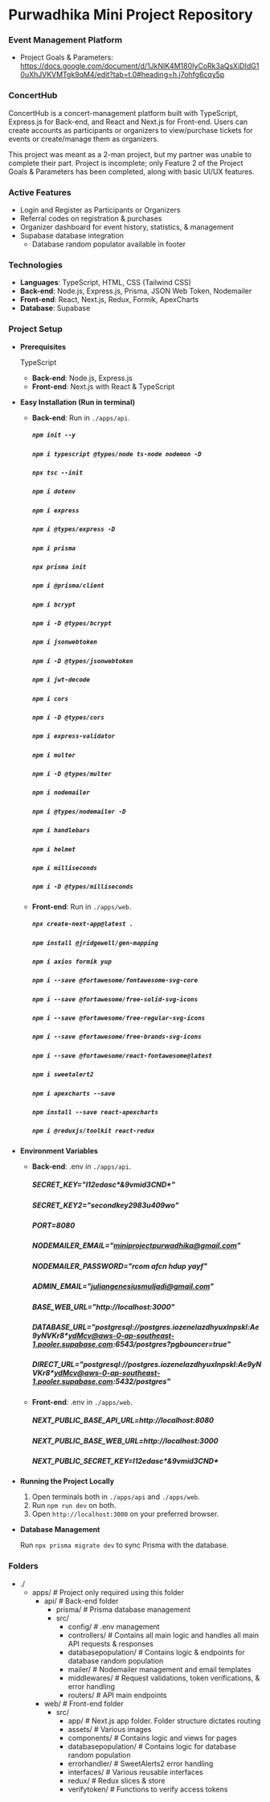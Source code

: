 # Purwadhika Mini Project Repository

### Event Management Platform

- Project Goals & Parameters: https://docs.google.com/document/d/1JkNlK4M180IyCoRk3aQsXiDIdG10uXhJVKVMTgk9qM4/edit?tab=t.0#heading=h.j7ohfg6cqy5p

### ConcertHub

ConcertHub is a concert-management platform built with TypeScript, Express.js for Back-end, and React and Next.js for Front-end. Users can create accounts as participants or organizers to view/purchase tickets for events or create/manage them as organizers.

This project was meant as a 2-man project, but my partner was unable to complete their part. Project is incomplete; only Feature 2 of the Project Goals & Parameters has been completed, along with basic UI/UX features.

### Active Features

- Login and Register as Participants or Organizers
- Referral codes on registration & purchases
- Organizer dashboard for event history, statistics, & management
- Supabase database integration
  - Database random populator available in footer

### Technologies

- **Languages**: TypeScript, HTML, CSS (Tailwind CSS)
- **Back-end**: Node.js, Express.js, Prisma, JSON Web Token, Nodemailer
- **Front-end**: React, Next.js, Redux, Formik, ApexCharts
- **Database**: Supabase

### Project Setup

- **Prerequisites**

  TypeScript

  - **Back-end**: Node.js, Express.js
  - **Front-end**: Next.js with React & TypeScript
  
- **Easy Installation (Run in terminal)**

  - **Back-end**: Run in `./apps/api`.

    ##### `npm init --y`
    ##### `npm i typescript @types/node ts-node nodemon -D`
    ##### `npx tsc --init`
    ##### `npm i dotenv`
    ##### `npm i express`
    ##### `npm i @types/express -D`
    ##### `npm i prisma`
    ##### `npx prisma init`
    ##### `npm i @prisma/client`
    ##### `npm i bcrypt`
    ##### `npm i -D @types/bcrypt`
    ##### `npm i jsonwebtoken`
    ##### `npm i -D @types/jsonwebtoken`
    ##### `npm i jwt-decode`
    ##### `npm i cors`
    ##### `npm i -D @types/cors`
    ##### `npm i express-validator`
    ##### `npm i multer`
    ##### `npm i -D @types/multer`
    ##### `npm i nodemailer`
    ##### `npm i @types/nodemailer -D`
    ##### `npm i handlebars`
    ##### `npm i helmet`
    ##### `npm i milliseconds`
    ##### `npm i -D @types/milliseconds`

  - **Front-end**: Run in `./apps/web`.

    ##### `npx create-next-app@latest .`
    ##### `npm install @jridgewell/gen-mapping`
    ##### `npm i axios formik yup`
    ##### `npm i --save @fortawesome/fontawesome-svg-core`
    ##### `npm i --save @fortawesome/free-solid-svg-icons`
    ##### `npm i --save @fortawesome/free-regular-svg-icons`
    ##### `npm i --save @fortawesome/free-brands-svg-icons`
    ##### `npm i --save @fortawesome/react-fontawesome@latest`
    ##### `npm i sweetalert2`
    ##### `npm i apexcharts --save`
    ##### `npm install --save react-apexcharts`
    ##### `npm i @reduxjs/toolkit react-redux`

- **Environment Variables**

  - **Back-end**: .env in `./apps/api`.
    ##### SECRET_KEY="I12edasc*&9vmid3CND*"
    ##### SECRET_KEY2="secondkey2983u409wo"
    ##### PORT=8080
    ##### NODEMAILER_EMAIL="miniprojectpurwadhika@gmail.com"
    ##### NODEMAILER_PASSWORD="rcom afcn hdup yayf"
    ##### ADMIN_EMAIL="juliangenesiusmuljadi@gmail.com"
    ##### BASE_WEB_URL="http://localhost:3000"
    ##### DATABASE_URL="postgresql://postgres.iozenelazdhyuxlnpskl:Ae9yNVKr8*ydMcv@aws-0-ap-southeast-1.pooler.supabase.com:6543/postgres?pgbouncer=true"
    ##### DIRECT_URL="postgresql://postgres.iozenelazdhyuxlnpskl:Ae9yNVKr8*ydMcv@aws-0-ap-southeast-1.pooler.supabase.com:5432/postgres"

  - **Front-end**: .env in `./apps/web`.

    ##### NEXT_PUBLIC_BASE_API_URL=http://localhost:8080
    ##### NEXT_PUBLIC_BASE_WEB_URL=http://localhost:3000
    ##### NEXT_PUBLIC_SECRET_KEY=I12edasc*&9vmid3CND*

- **Running the Project Locally**

  1.  Open terminals both in `./apps/api` and `./apps/web`.
  2.  Run `npm run dev` on both.
  3.  Open `http://localhost:3000` on your preferred browser.

- **Database Management**

  Run `npx prisma migrate dev` to sync Prisma with the database.

### Folders

- ./
  - apps/      # Project only required using this folder
    - api/        # Back-end folder
      - prisma/      # Prisma database management
      - src/
        - config/             # .env management
        - controllers/        # Contains all main logic and handles all main API requests & responses
        - databasepopulation/ # Contains logic & endpoints for database random population
        - mailer/             # Nodemailer management and email templates
        - middlewares/        # Request validations, token verifications, & error handling
        - routers/            # API main endpoints
    - web/ # Front-end folder
      - src/
        - app/                # Next.js app folder. Folder structure dictates routing
        - assets/             # Various images
        - components/         # Contains logic and views for pages
        - databasepopulation/ # Contains logic for database random population
        - errorhandler/       # SweetAlerts2 error handling
        - interfaces/         # Various reusable interfaces
        - redux/              # Redux slices & store
        - verifytoken/        # Functions to verify access tokens
